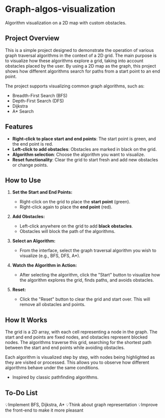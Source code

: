 # Graph-algos-visualization

Algorithm visualization on a 2D map with custom obstacles.

## Project Overview

This is a simple project designed to demonstrate the operation of various graph traversal algorithms in the context of a 2D grid. The main purpose is to visualize how these algorithms explore a grid, taking into account obstacles placed by the user. By using a 2D map as the graph, this project shows how different algorithms search for paths from a start point to an end point.

The project supports visualizing common graph algorithms, such as:

- Breadth-First Search (BFS)
- Depth-First Search (DFS)
- Dijkstra
- A* Search

## Features

- **Right-click to place start and end points**: The start point is green, and the end point is red.
- **Left-click to add obstacles**: Obstacles are marked in black on the grid.
- **Algorithm selection**: Choose the algorithm you want to visualize.
- **Reset functionality**: Clear the grid to start fresh and add new obstacles or change points.

## How to Use

1. **Set the Start and End Points:**
   - Right-click on the grid to place the **start point** (green).
   - Right-click again to place the **end point** (red).

2. **Add Obstacles:**
   - Left-click anywhere on the grid to add **black obstacles**.
   - Obstacles will block the path of the algorithms.

3. **Select an Algorithm:**
   - From the interface, select the graph traversal algorithm you wish to visualize (e.g., BFS, DFS, A*).

4. **Watch the Algorithm in Action:**
   - After selecting the algorithm, click the "Start" button to visualize how the algorithm explores the grid, finds paths, and avoids obstacles.

5. **Reset:**
   - Click the "Reset" button to clear the grid and start over. This will remove all obstacles and points.

## How It Works

The grid is a 2D array, with each cell representing a node in the graph. The start and end points are fixed nodes, and obstacles represent blocked nodes. The algorithms traverse this grid, searching for the shortest path between the start and end points while avoiding obstacles.

Each algorithm is visualized step by step, with nodes being highlighted as they are visited or processed. This allows you to observe how different algorithms behave under the same conditions.

- Inspired by classic pathfinding algorithms.

## To-Do List
💡Implement BFS, Dijkstra, A*
💡Think about graph representation
💡Improve the front-end to make it more pleasant

